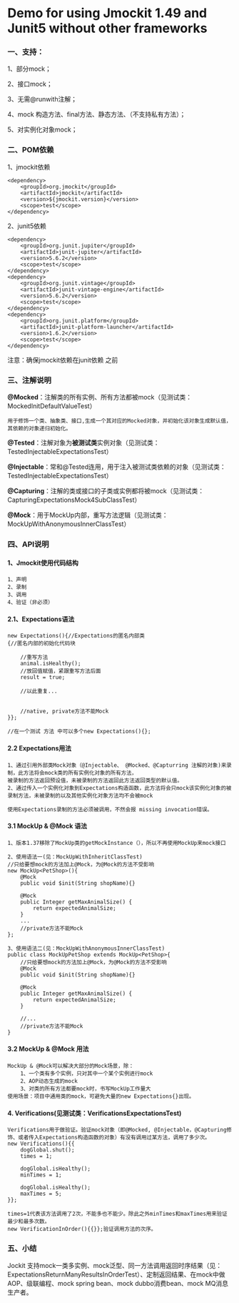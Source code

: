  # Demo for using Jmockit 1.49 and Junit5 without other frameworks


### 一、支持：

1、部分mock；

2、接口mock；

3、无需@runwith注解；

4、mock 构造方法、final方法、静态方法、（不支持私有方法）；

5、对实例化对象mock；

### 二、POM依赖
1、jmockit依赖

    <dependency>
        <groupId>org.jmockit</groupId>
        <artifactId>jmockit</artifactId>
        <version>${jmockit.version}</version>
        <scope>test</scope>
    </dependency>
        
2、junit5依赖

    <dependency>
        <groupId>org.junit.jupiter</groupId>
        <artifactId>junit-jupiter</artifactId>
        <version>5.6.2</version>
        <scope>test</scope>
    </dependency>
    <dependency>
        <groupId>org.junit.vintage</groupId>
        <artifactId>junit-vintage-engine</artifactId>
        <version>5.6.2</version>
        <scope>test</scope>
    </dependency>
    <dependency>
        <groupId>org.junit.platform</groupId>
        <artifactId>junit-platform-launcher</artifactId>
        <version>1.6.2</version>
        <scope>test</scope>
    </dependency>
        
注意：确保jmockit依赖在junit依赖 之前

### 三、注解说明
**@Mocked**：注解类的所有实例、所有方法都被mock（见测试类：MockedInitDefaultValueTest）

    用于修饰一个类、抽象类、接口,生成一个其对应的Mocked对象，并初始化该对象生成默认值，其依赖的对象递归初始化。
    
**@Tested**：注解对象为**被测试类**实例对象（见测试类：TestedInjectableExpectationsTest）

**@Injectable**：常和@Tested连用，用于注入被测试类依赖的对象（见测试类：TestedInjectableExpectationsTest）

**@Capturing**：注解的类或接口的子类或实例都将被mock（见测试类：CapturingExpectationsMock4SubClassTest）

**@Mock**：用于MockUp内部，重写方法逻辑（见测试类：MockUpWithAnonymousInnerClassTest）

### 四、API说明
#### 1、Jmockit使用代码结构
    1、声明
    2、录制
    3、调用
    4、验证（非必须）

#### 2.1、Expectations语法
    new Expectations(){//Expectations的匿名内部类
    {//匿名内部的初始化代码块
    
        //重写方法
        animal.isHealthy();
        //放回值赋值，紧跟重写方法后面
        result = true;
        
        //以此重复...
        
        
        //native, private方法不能Mock
    }};
    
    //在一个测试 方法 中可以多个new Expectations(){};
    
#### 2.2 Expectations用法 
    1、通过引用外部类Mock对象（@Injectable、 @Mocked、@Capturring 注解的对象)来录制，此方法将会mock类的所有实例化对象的所有方法，
    被录制的方法返回预设值，未被录制的方法返回此方法返回类型的默认值。
    2、通过传入一个实例化对象到Expectations构造函数，此方法将会只mock该实例化对象的被录制方法，未被录制的以及其他实例化对象方法均不会被mock
    
    使用Expectations录制的方法必须被调用，不然会报 missing invocation错误。
    
#### 3.1 MockUp & @Mock 语法
    1、版本1.37移除了MockUp类的getMockInstance（），所以不再使用MockUp来mock接口
    
    2、使用语法一(见：MockUpWithInheritClassTest)
    //只给要想mock的方法加上@Mock，为@Mock的方法不受影响
    new MockUp<PetShop>(){
        @Mock
        public void $init(String shopName){}

        @Mock
        public Integer getMaxAnimalSize() {
            return expectedAnimalSize;
        }
        ...
        //private方法不能Mock
    };
    
    3、使用语法二(见：MockUpWithAnonymousInnerClassTest)
    public class MockUpPetShop extends MockUp<PetShop>{
        //只给要想mock的方法加上@Mock，为@Mock的方法不受影响
        @Mock
        public void $init(String shopName){}

        @Mock
        public Integer getMaxAnimalSize() {
            return expectedAnimalSize;
        }

        //...
        //private方法不能Mock
    }
    
#### 3.2 MockUp & @Mock 用法
    MockUp & @Mock可以解决大部分的Mock场景，除：
        1、一个类有多个实例，只对其中一个某个实例进行mock
        2、AOP动态生成的mock
        3、对类的所有方法都要mock时，书写MockUp工作量大
    使用场景：项目中通用类的mock，可避免大量的new Expectations{}出现。
    
#### 4. Verifications(见测试类：VerificationsExpectationsTest)
    Verifications用于做验证。验证mock对象（即@Mocked, @Injectable，@Capturing修饰、或者传入Expectations构造函数的对象）有没有调用过某方法，调用了多少次。
    new Verifications(){{
        dogGlobal.shut();
        times = 1;

        dogGlobal.isHealthy();
        minTimes = 1;

        dogGlobal.isHealthy();
        maxTimes = 5;
    }};
    
    times=1代表该方法调用了2次，不能多也不能少。除此之外minTimes和maxTimes用来验证最少和最多次数。
    new VerificationInOrder(){{}};验证调用方法的次序。
    
### 五、小结
Jockit 支持mock一类多实例、mock泛型、同一方法调用返回时序结果（见：ExpectationsReturnManyResultsInOrderTest）、定制返回结果、在mock中做AOP、级联编程、mock spring bean、mock dubbo消费bean、mock MQ消息生产者。